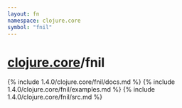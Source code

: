 ```yaml
---
layout: fn
namespace: clojure.core
symbol: "fnil"
---
```


# [clojure.core](../)/fnil

{% include 1.4.0/clojure.core/fnil/docs.md %}
{% include 1.4.0/clojure.core/fnil/examples.md %}
{% include 1.4.0/clojure.core/fnil/src.md %}

